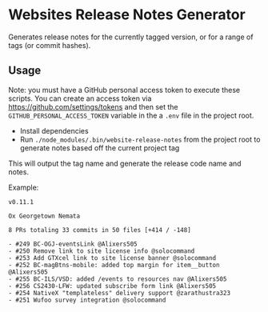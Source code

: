 # Websites Release Notes Generator
Generates release notes for the currently tagged version, or for a range of tags (or commit hashes).

## Usage
Note: you must have a GitHub personal access token to execute these scripts. You can create an access token via https://github.com/settings/tokens and then set the `GITHUB_PERSONAL_ACCESS_TOKEN` variable in the a `.env` file in the project root.

- Install dependencies
- Run `./node_modules/.bin/website-release-notes` from the project root to generate notes based off the current project tag

This will output the tag name and generate the release code name and notes.

Example:
```
v0.11.1

Ox Georgetown Nemata

8 PRs totaling 33 commits in 50 files [+414 / -148]

- #249 BC-OGJ-eventsLink @Alixers505
- #250 Remove link to site license info @solocommand
- #253 Add GTXcel link to site license banner @solocommand
- #252 BC-magBtns-mobile: added top margin for item__button @Alixers505
- #255 BC-ILS/VSD: added /events to resources nav @Alixers505
- #256 CS2430-LFW: updated subscribe form link @Alixers505
- #254 NativeX "templateless" delivery support @zarathustra323
- #251 Wufoo survey integration @solocommand
```
